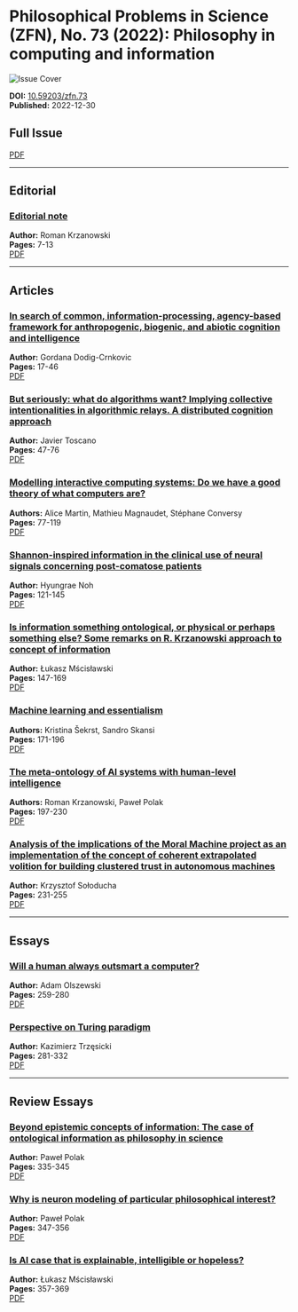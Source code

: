 # Philosophical Problems in Science (ZFN), No. 73 (2022): Philosophy in computing and information

![Issue Cover](https://zfn.edu.pl/public/journals/1/cover_issue_39_en_US.jpg)

**DOI:** [10.59203/zfn.73](https://doi.org/10.59203/zfn.73)  
**Published:** 2022-12-30  

## Full Issue
[PDF](https://zfn.edu.pl/index.php/zfn/issue/view/39/55)

---

## Editorial
### [Editorial note](https://zfn.edu.pl/index.php/zfn/article/view/634)  
**Author:** Roman Krzanowski  
**Pages:** 7-13  
[PDF](https://zfn.edu.pl/index.php/zfn/article/view/634/563)

---

## Articles
### [In search of common, information-processing, agency-based framework for anthropogenic, biogenic, and abiotic cognition and intelligence](https://zfn.edu.pl/index.php/zfn/article/view/605)  
**Author:** Gordana Dodig-Crnkovic  
**Pages:** 17-46  
[PDF](https://zfn.edu.pl/index.php/zfn/article/view/605/564)

### [But seriously: what do algorithms want? Implying collective intentionalities in algorithmic relays. A distributed cognition approach](https://zfn.edu.pl/index.php/zfn/article/view/596)  
**Author:** Javier Toscano  
**Pages:** 47-76  
[PDF](https://zfn.edu.pl/index.php/zfn/article/view/596/565)

### [Modelling interactive computing systems: Do we have a good theory of what computers are?](https://zfn.edu.pl/index.php/zfn/article/view/597)  
**Authors:** Alice Martin, Mathieu Magnaudet, Stéphane Conversy  
**Pages:** 77-119  
[PDF](https://zfn.edu.pl/index.php/zfn/article/view/597/566)

### [Shannon-inspired information in the clinical use of neural signals concerning post-comatose patients](https://zfn.edu.pl/index.php/zfn/article/view/598)  
**Author:** Hyungrae Noh  
**Pages:** 121-145  
[PDF](https://zfn.edu.pl/index.php/zfn/article/view/598/567)

### [Is information something ontological, or physical or perhaps something else? Some remarks on R. Krzanowski approach to concept of information](https://zfn.edu.pl/index.php/zfn/article/view/602)  
**Author:** Łukasz Mścisławski  
**Pages:** 147-169  
[PDF](https://zfn.edu.pl/index.php/zfn/article/view/602/568)

### [Machine learning and essentialism](https://zfn.edu.pl/index.php/zfn/article/view/595)  
**Authors:** Kristina Šekrst, Sandro Skansi  
**Pages:** 171-196  
[PDF](https://zfn.edu.pl/index.php/zfn/article/view/595/569)

### [The meta-ontology of AI systems with human-level intelligence](https://zfn.edu.pl/index.php/zfn/article/view/610)  
**Authors:** Roman Krzanowski, Paweł Polak  
**Pages:** 197-230  
[PDF](https://zfn.edu.pl/index.php/zfn/article/view/610/570)

### [Analysis of the implications of the Moral Machine project as an implementation of the concept of coherent extrapolated volition for building clustered trust in autonomous machines](https://zfn.edu.pl/index.php/zfn/article/view/616)  
**Author:** Krzysztof Sołoducha  
**Pages:** 231-255  
[PDF](https://zfn.edu.pl/index.php/zfn/article/view/616/571)

---

## Essays
### [Will a human always outsmart a computer?](https://zfn.edu.pl/index.php/zfn/article/view/608)  
**Author:** Adam Olszewski  
**Pages:** 259-280  
[PDF](https://zfn.edu.pl/index.php/zfn/article/view/608/572)

### [Perspective on Turing paradigm](https://zfn.edu.pl/index.php/zfn/article/view/574)  
**Author:** Kazimierz Trzęsicki  
**Pages:** 281-332  
[PDF](https://zfn.edu.pl/index.php/zfn/article/view/574/573)

---

## Review Essays
### [Beyond epistemic concepts of information: The case of ontological information as philosophy in science](https://zfn.edu.pl/index.php/zfn/article/view/626)  
**Author:** Paweł Polak  
**Pages:** 335-345  
[PDF](https://zfn.edu.pl/index.php/zfn/article/view/626/574)

### [Why is neuron modeling of particular philosophical interest?](https://zfn.edu.pl/index.php/zfn/article/view/627)  
**Author:** Paweł Polak  
**Pages:** 347-356  
[PDF](https://zfn.edu.pl/index.php/zfn/article/view/627/575)

### [Is AI case that is explainable, intelligible or hopeless?](https://zfn.edu.pl/index.php/zfn/article/view/631)  
**Author:** Łukasz Mścisławski  
**Pages:** 357-369  
[PDF](https://zfn.edu.pl/index.php/zfn/article/view/631/576)
